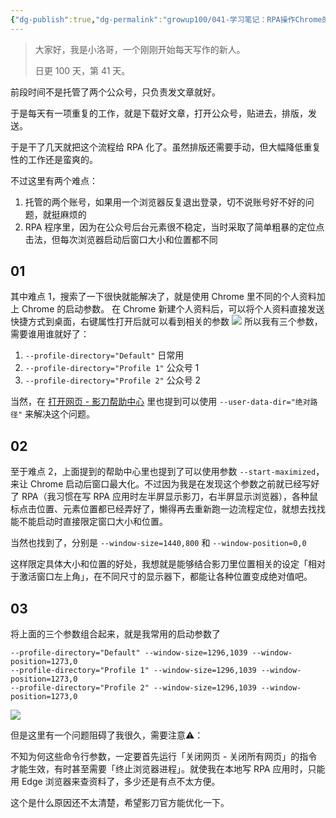 ```yaml
---
{"dg-publish":true,"dg-permalink":"growup100/041-学习笔记：RPA操作Chrome的两个小技巧","permalink":"/growup100/041-学习笔记：RPA操作Chrome的两个小技巧/","tags":["小洛哥成长笔记"],"noteIcon":"1","created":"2024-05-29","updated":"2024-05-29"}
---
```



> 大家好，我是小洛哥，一个刚刚开始每天写作的新人。
> 
> 日更 100 天，第 41 天。

前段时间不是托管了两个公众号，只负责发文章就好。

于是每天有一项重复的工作，就是下载好文章，打开公众号，贴进去，排版，发送。

于是干了几天就把这个流程给 RPA 化了。虽然排版还需要手动，但大幅降低重复性的工作还是蛮爽的。

不过这里有两个难点：
1. 托管的两个账号，如果用一个浏览器反复退出登录，切不说账号好不好的问题，就挺麻烦的
2. RPA 程序里，因为在公众号后台元素很不稳定，当时采取了简单粗暴的定位点击法，但每次浏览器启动后窗口大小和位置都不同

## 01

其中难点 1，搜索了一下很快就能解决了，就是使用 Chrome 里不同的个人资料加上 Chrome 的启动参数。
在 Chrome 新建个人资料后，可以将个人资料直接发送快捷方式到桌面，右键属性打开后就可以看到相关的参数
![](http://img.xlg.life/images%2F2024%2F05%2F29%2F20240529100538-8e453801c4bca089014f74cc187fc5be.png)
所以我有三个参数，需要谁用谁就好了：
1. `--profile-directory="Default"` 日常用
2. `--profile-directory="Profile 1"` 公众号 1
3. `--profile-directory="Profile 2"` 公众号 2

当然，在 [打开网页 - 影刀帮助中心](https://www.yingdao.com/yddoc/language/zh-cn/%E6%8C%87%E4%BB%A4%E6%96%87%E6%A1%A3/%E7%BD%91%E9%A1%B5%E8%87%AA%E5%8A%A8%E5%8C%96/%E6%89%93%E5%BC%80%E7%BD%91%E9%A1%B5.html?) 里也提到可以使用 `--user-data-dir="绝对路径"` 来解决这个问题。

## 02

至于难点 2，上面提到的帮助中心里也提到了可以使用参数 `--start-maximized`，来让 Chrome 启动后窗口最大化。不过因为我是在发现这个参数之前就已经写好了 RPA（我习惯在写 RPA 应用时左半屏显示影刀，右半屏显示浏览器），各种鼠标点击位置、元素位置都已经弄好了，懒得再去重新跑一边流程定位，就想去找找能不能启动时直接限定窗口大小和位置。

当然也找到了，分别是 `--window-size=1440,800` 和 `--window-position=0,0`

这样限定具体大小和位置的好处，我想就是能够结合影刀里位置相关的设定「相对于激活窗口左上角」，在不同尺寸的显示器下，都能让各种位置变成绝对值吧。

## 03

将上面的三个参数组合起来，就是我常用的启动参数了

```
--profile-directory="Default" --window-size=1296,1039 --window-position=1273,0
--profile-directory="Profile 1" --window-size=1296,1039 --window-position=1273,0
--profile-directory="Profile 2" --window-size=1296,1039 --window-position=1273,0
```

![](http://img.xlg.life/images%2F2024%2F05%2F29%2F20240529102228-e1434122595b627b38dd11983aa82017.png)

但是这里有一个问题阻碍了我很久，需要注意⚠️：

不知为何这些命令行参数，一定要首先运行「关闭网页 - 关闭所有网页」的指令才能生效，有时甚至需要「终止浏览器进程」。就使我在本地写 RPA 应用时，只能用 Edge 浏览器来查资料了，多少还是有点不太方便。

这个是什么原因还不太清楚，希望影刀官方能优化一下。